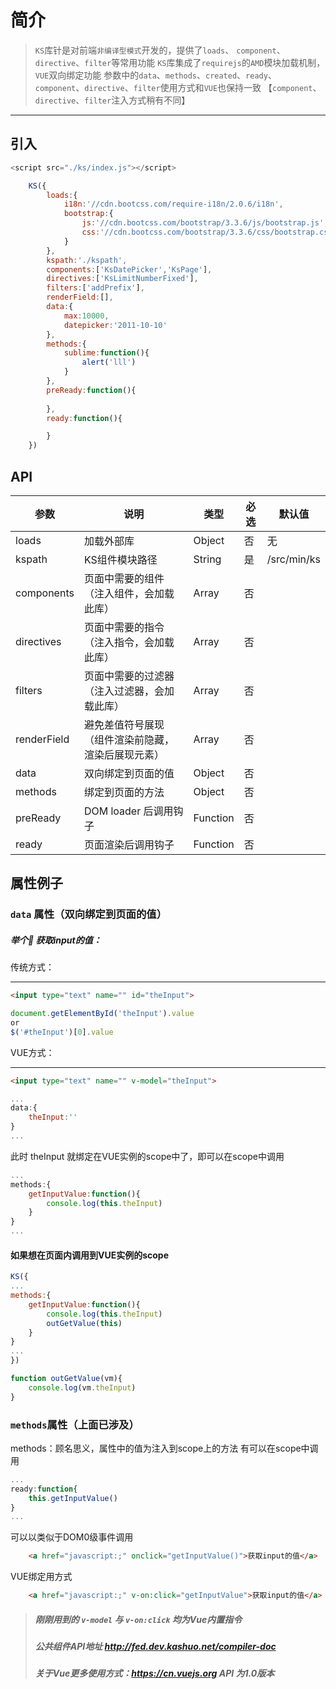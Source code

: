 # 简介

>`KS`库针是对前端`非编译型模式`开发的，提供了`loads`、 `component`、`directive`、`filter`等常用功能
>`KS`库集成了`requirejs`的`AMD`模块加载机制，`VUE`双向绑定功能
>参数中的`data`、`methods`、`created`、`ready`、`component`、`directive`、`filter`使用方式和`VUE`也保持一致
>【`component`、`directive`、`filter`注入方式稍有不同】

-------------

## 引入

```javascript
<script src="./ks/index.js"></script>
```
```javascript
    KS({
        loads:{
            i18n:'//cdn.bootcss.com/require-i18n/2.0.6/i18n',
            bootstrap:{
                js:'//cdn.bootcss.com/bootstrap/3.3.6/js/bootstrap.js',
                css:'//cdn.bootcss.com/bootstrap/3.3.6/css/bootstrap.css',
            }
        },
        kspath:'./kspath',
        components:['KsDatePicker','KsPage'],
        directives:['KsLimitNumberFixed'],
        filters:['addPrefix'],
        renderField:[],
        data:{
            max:10000,
            datepicker:'2011-10-10'
        },
        methods:{
            sublime:function(){
                alert('lll')
            }
        },
        preReady:function(){
            
        },
        ready:function(){

        }
    })
```


## API
| 参数 | 说明 | 类型 | 必选 | 默认值 |
|------|-------|---------|-------|--------|
| loads | 加载外部库  | Object | 否|无 |
| kspath |  KS组件模块路径 | String | 是| /src/min/ks |
| components | 页面中需要的组件（注入组件，会加载此库）| Array | 否 | | 无 |
| directives | 页面中需要的指令（注入指令，会加载此库） | Array | 否 | | 无 |
| filters | 页面中需要的过滤器（注入过滤器，会加载此库） | Array | 否 | | 无 |
| renderField | 避免差值符号展现（组件渲染前隐藏，渲染后展现元素） | Array | 否 | | 无 |
| data | 双向绑定到页面的值 | Object | 否 | | 无 |
| methods | 绑定到页面的方法 | Object | 否 | | 无 |
| preReady | DOM loader 后调用钩子 | Function | 否 | | 无 |
| ready | 页面渲染后调用钩子 | Function | 否 | | 无 |

## 属性例子

### `data` 属性（双向绑定到页面的值）
##### 举个🌰 获取input的值：

传统方式：

-------------

```html
<input type="text" name="" id="theInput">
```
```javascript
document.getElementById('theInput').value
or
$('#theInput')[0].value
```

VUE方式：

-------------

```html
<input type="text" name="" v-model="theInput">
```
```javascript
...
data:{
    theInput:''
}
...
```
此时 theInput 就绑定在VUE实例的scope中了，即可以在scope中调用
```javascript
...
methods:{
    getInputValue:function(){
        console.log(this.theInput)
    }
}
...
```

#### 如果想在页面内调用到VUE实例的scope 
```javascript
KS({
...
methods:{
    getInputValue:function(){
        console.log(this.theInput)
        outGetValue(this)
    }
}
...
})

function outGetValue(vm){
    console.log(vm.theInput)
}
```
### `methods`属性（上面已涉及）

methods：顾名思义，属性中的值为注入到scope上的方法
有可以在scope中调用
```javascript
...
ready:function{
    this.getInputValue()
}
...
```
可以以类似于DOM0级事件调用
```html
    <a href="javascript:;" onclick="getInputValue()">获取input的值</a>
```
VUE绑定用方式
```html
    <a href="javascript:;" v-on:click="getInputValue">获取input的值</a>
```


>##### 刚刚用到的 `v-model` 与 `v-on:click` 均为Vue内置指令
>##### 公共组件API地址 <a href="http://fed.dev.kashuo.net/compiler-doc" target="_blank">http://fed.dev.kashuo.net/compiler-doc</a>
>##### 关于Vue更多使用方式：<a href="https://cn.vuejs.org" target="_blank">https://cn.vuejs.org</a> API 为1.0版本 



